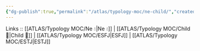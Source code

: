 ```yaml
---
{"dg-publish":true,"permalink":"/atlas/typology-moc/ne-child/","created":"2023-01-05T12:13:08.791+01:00","updated":"2023-04-06T19:47:54.645+02:00"}
---
```


Links :: [[ATLAS/Typology MOC/Ne 💧\|Ne 💧]] | [[ATLAS/Typology MOC/Child 👼\|Child 👼]] | [[ATLAS/Typology MOC/ESFJ\|ESFJ]] | [[ATLAS/Typology MOC/ESTJ\|ESTJ]]

